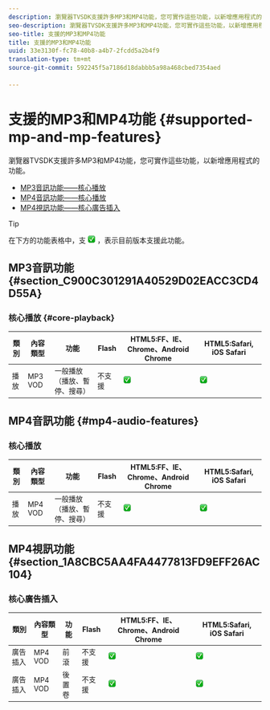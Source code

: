 ```yaml
---
description: 瀏覽器TVSDK支援許多MP3和MP4功能，您可實作這些功能，以新增應用程式的功能。
seo-description: 瀏覽器TVSDK支援許多MP3和MP4功能，您可實作這些功能，以新增應用程式的功能。
seo-title: 支援的MP3和MP4功能
title: 支援的MP3和MP4功能
uuid: 33e3130f-fc78-40b8-a4b7-2fcdd5a2b4f9
translation-type: tm+mt
source-git-commit: 592245f5a7186d18dabbb5a98a468cbed7354aed

---
```



# 支援的MP3和MP4功能 {#supported-mp-and-mp-features}

瀏覽器TVSDK支援許多MP3和MP4功能，您可實作這些功能，以新增應用程式的功能。
* [MP3音訊功能——核心播放](#core-playback)
* [MP4音訊功能——核心播放](#mp4-audio-features)
* [MP4視訊功能——核心廣告插入](#section_1A8CBC5AA4FA4477813FD9EFF26AC104)

>[!TIP]
>
>在下方的功能表格中，支 ![援的圖示](assets/supported15.png) ，表示目前版本支援此功能。

## MP3音訊功能 {#section_C900C301291A40529D02EACC3CD4D55A}

### 核心播放 {#core-playback}

| 類別 | 內容類型 | 功能 | Flash | HTML5:FF、IE、Chrome、Android Chrome | HTML5:Safari, iOS Safari |
|--- |--- |--- |--- |--- |--- |
| 播放 | MP3 VOD | 一般播放（播放、暫停、搜尋） | 不支援 | ![支援的圖示](assets/supported15.png) | ![支援的圖示](assets/supported15.png) |

## MP4音訊功能 {#mp4-audio-features}

### 核心播放

| 類別 | 內容類型 | 功能 | Flash | HTML5:FF、IE、Chrome、Android Chrome | HTML5:Safari, iOS Safari |
|--- |--- |--- |--- |--- |--- |
| 播放 | MP4 VOD | 一般播放（播放、暫停、搜尋） | 不支援 | ![支援的圖示](assets/supported15.png) | ![支援的圖示](assets/supported15.png) |

## MP4視訊功能 {#section_1A8CBC5AA4FA4477813FD9EFF26AC104}

### 核心廣告插入

| 類別 | 內容類型 | 功能 | Flash | HTML5:FF、IE、Chrome、Android Chrome | HTML5:Safari, iOS Safari |
|--- |--- |--- |--- |--- |--- |
| 廣告插入 | MP4 VOD | 前滾 | 不支援 | ![支援的圖示](assets/supported15.png) | ![支援的圖示](assets/supported15.png) |
| 廣告插入 | MP4 VOD | 後置卷 | 不支援 | ![支援的圖示](assets/supported15.png) | ![支援的圖示](assets/supported15.png) |